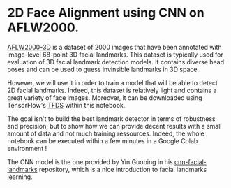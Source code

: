 # 2D Face Alignment using CNN on AFLW2000.

[AFLW2000-3D](http://www.cbsr.ia.ac.cn/users/xiangyuzhu/projects/3DDFA/main.htm) is a dataset of 2000 images that have been annotated with image-level 68-point 3D facial landmarks. This dataset is typically used for evaluation of 3D facial landmark detection models.
It contains diverse head poses and can be used to guess invinsible landmarks in 3D space. 

However, we will use it in order to train a model that will be able to detect 2D facial landmarks. Indeed, this dataset is relatively light and contains a great variety of face images. Moreover, it can be downloaded using TensorFlow's [TFDS](https://www.tensorflow.org/datasets) within this notebook.

The goal isn't to build the best landmark detector in terms of robustness and precision, but to show how we can provide decent results with a small amount of data and not much training ressources. Indeed, the whole notebook can be executed within a few minutes in a Google Colab environment !

The CNN model is the one provided by Yin Guobing in his [cnn-facial-landmarks](https://github.com/yinguobing/cnn-facial-landmark) repository, which is a nice introduction to facial landmarks learning.
